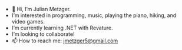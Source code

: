 - 👋 Hi, I’m Julian Metzger.
- I’m interested in programming, music, playing the piano, hiking, and video games.
- I’m currently learning .NET with Revature.
- I’m looking to collaborate!
- 📫 How to reach me: jmetzger5@gmail.com

<!---
GrandmaCoding/GrandmaCoding is a ✨ special ✨ repository because its `README.md` (this file) appears on your GitHub profile.
You can click the Preview link to take a look at your changes.
--->

